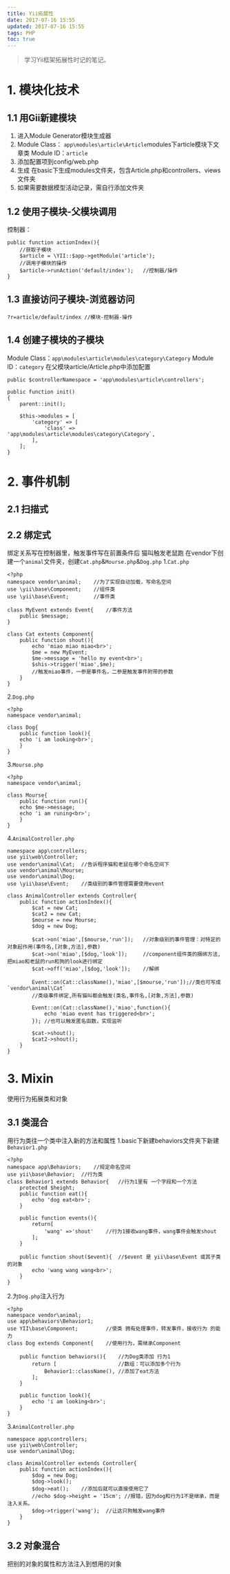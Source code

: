 ```yaml
---
title: Yii拓展性
date: 2017-07-16 15:55
updated: 2017-07-16 15:55
tags: PHP
toc: true
---
```

> 学习Yii框架拓展性时记的笔记。

<!-- more -->

# 1. 模块化技术
## 1.1 用Gii新建模块
1. 进入Module Generator模块生成器
2. Module Class： `app\modules\article\Article`modules下article模块下文章类
Module ID：`article`
3. 添加配置项到config/web.php
4. 生成 在basic下生成modules文件夹，包含Article.php和controllers、views文件夹
5. 如果需要数据模型活动记录，需自行添加文件夹

## 1.2 使用子模块-父模块调用
控制器：
```
public function actionIndex(){
    //获取子模块
    $article = \YII::$app->getModule('article');
    //调用子模块的操作
    $article->runAction('default/index');   //控制器/操作
}
```

## 1.3 直接访问子模块-浏览器访问
```
?r=article/default/index //模块-控制器-操作
```

## 1.4 创建子模块的子模块
Module Class：`app\modules\article\modules\category\Category`
Module ID：`category`
在父模块article/Article.php中添加配置
```
public $controllerNamespace = 'app\modules\article\controllers';

public function init()
{
    parent::init();
    
    $this->modules = [
        'category' => [
            'class' => 'app\modules\article\modules\category\Category`,
        ],
    ];
}
```

# 2. 事件机制
## 2.1 扫描式

## 2.2 绑定式
绑定关系写在控制器里，触发事件写在前置条件后
猫叫触发老鼠跑
在vendor下创建一个`animal`文件夹，创建`Cat.php`&`Mourse.php`&`Dog.php`
1.`Cat.php`
```
<?php
namespace vendor\animal;    //为了实现自动加载，写命名空间
use \yii\base\Component;    //组件类
use \yii\base\Event;        //事件类

class MyEvent extends Event{    //事件方法
    public $message;
}

class Cat extents Component{
    public function shout(){
        echo 'miao miao miao<br>';
        $me = new MyEvent;
        $me->message = 'hello my event<br>';
        $shis->trigger('miao',$me);
        //触发miao事件，一参是事件名，二参是触发事件附带的参数
    }
}
```
2.`Dog.php`
```
<?php
namespace vendor\animal;

class Dog{
    public function look(){
    echo 'i am looking<br>';
    }
}
```
3.`Mourse.php`
```
<?php
namespace vendor\animal;

class Mourse{
    public function run(){
    echo $me->message;
    echo 'i am runing<br>';
    }
}
```
4.`AnimalController.php`
```
namespace app\controllers;
use yii\web\Controller;
use vendor\animal\Cat;  //告诉程序猫和老鼠在哪个命名空间下
use vendor\animal\Mourse;
use vendor\animal\Dog;
use \yii\base\Event;    //类级别的事件管理需要使用event

class AnimalController extends Controller{
    public function actionIndex(){
        $cat = new Cat;
        $cat2 = new Cat;
        $mourse = new Mourse;
        $dog = new Dog;
        
        $cat->on('miao',[$mourse,'run']);   //对象级别的事件管理：对特定的对象起作用(事件名,[对象,方法],参数)
        $cat->on('miao',[$dog,'look']);     //component组件类的捆绑方法,把miao和老鼠的run和狗的look进行绑定
        $cat->off('miao',[$dog,'look']);    //解绑
        
        Event::on(Cat::className(),'miao',[$mourse,'run']);//类也可写成`vendor\animal\Cat`
        //类级事件绑定,所有猫叫都会触发(类名,事件名,[对象,方法],参数)
        
        Event::on(Cat::className(),'miao',function(){
            echo 'miao event has triggered<br>';
        }); //也可以触发匿名函数，实现监听
        
        $cat->shout();
        $cat2->shout();
    }
}
```

# 3. Mixin
使用行为拓展类和对象

## 3.1 类混合
用行为类往一个类中注入新的方法和属性
1.basic下新建behaviors文件夹下新建`Behavior1.php`
```
<?php
namespace app\Behaviors;    //规定命名空间
use yii\base\Behavior;  //行为类
class Behavior1 extends Behavior{   //行为1里有 一个字段和一个方法
    protected $height;
    public function eat(){
        echo 'dog eat<br>';
    }
    
    public function events(){
        return[
            'wang' =>'shout'    //行为1接收wang事件，wang事件会触发shout
        ];
    }
    
    public function shout($event){  //$event 是 yii\base\Event 或其子类的对象
        echo 'wang wang wang<br>';
    }
}
```
2.为`Dog.php`注入行为
```
<?php
namespace vendor\animal;
use app\behaviors\Behavior1;
use YII\base\Component;         //使类 拥有处理事件，转发事件，接收行为 的能力
class Dog extends Component{    //使用行为，需继承Component

    public function behaviors(){    //为Dog类添加 行为1
        return [                    //数组：可以添加多个行为
            Behavior1::className(), //添加了eat方法
        ];
    }
    
    public function look(){
        echo 'i am looking<br>';
    }
}
```
3.`AnimalController.php`
```
namespace app\controllers;
use yii\web\Controller;
use vendor\animal\Dog;

class AnimalController extends Controller{
    public function actionIndex(){
        $dog = new Dog;
        $dog->look();
        $dog->eat();    //添加后就可以直接使用它了
        //echo $dog->height = '15cm'; //报错，因为dog和行为1不是继承，而是注入关系。
        $dog->trigger('wang');  //让这只狗触发wang事件
    }
}
```

## 3.2 对象混合
把别的对象的属性和方法注入到想用的对象








